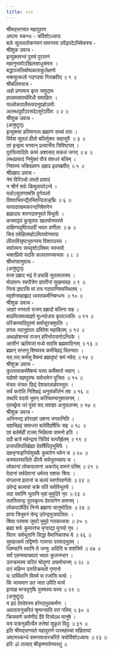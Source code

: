```yaml
---
title: ०२३
---
```

श्रीमद्‌भागवत महापुराण  
अष्टमः स्कन्धः - त्रविंशोऽध्यायः  
बलेः सुतललोकगमनं वामनस्य उपेंद्रपदेऽभिषेकश्च -  
श्रीशुक उवाच -  
इत्युक्तवन्तं पुरुषं पुरातनं   
महानुभावोऽखिलसाधुसंमतः ।   
बद्धाञ्जलिर्बाष्पकलाकुलेक्षणो   
भक्त्युत्कलो गद्गदया गिराब्रवीत् ॥ १ ॥   
श्रीबलिरुवाच -   
अहो प्रणामाय कृतः समुद्यमः   
प्रपन्नभक्तार्थविधौ समाहितः ।   
यल्लोकपालैस्त्वदनुग्रहोऽमरैः   
अलब्धपूर्वोऽपसदेऽसुरेऽर्पितः ॥ २ ॥   
श्रीशुक उवाच -   
(अनुष्टुप्)   
इत्युक्त्वा हरिमानत्य ब्रह्माणं सभवं ततः ।   
विवेश सुतलं प्रीतो बलिर्मुक्तः सहासुरैः ॥ ३ ॥   
एवं इन्द्राय भगवान् प्रत्यानीय त्रिविष्टपम् ।   
पूरयित्वादितेः कामं अशासत् सकलं जगत् ॥ ४ ॥   
लब्धप्रसादं निर्मुक्तं पौत्रं वंशधरं बलिम् ।   
निशाम्य भक्तिप्रवणः प्रह्राद इदमब्रवीत् ॥ ५ ॥   
श्रीप्रह्राद उवाच -   
नेमं विरिञ्चो लभते प्रसादं   
न श्रीर्न शर्वः किमुतापरेऽन्ये ।   
यन्नोऽसुराणामसि दुर्गपालो   
विश्वाभिवन्द्यैरभिवन्दिताङ्‌घ्रिः ॥ ६ ॥   
यत्पादपद्ममकरन्दनिषेवणेन   
ब्रह्मादयः शरणदाश्नुवते विभूतीः ।   
कस्माद्वयं कुसृतयः खलयोनयस्ते   
दाक्षिण्यदृष्टिपदवीं भवतः प्रणीताः ॥ ७ ॥   
चित्रं तवेहितमहोऽमितयोगमाया   
लीलाविसृष्टभुवनस्य विशारदस्य ।   
सर्वात्मनः समदृशोऽविषमः स्वभावो   
भक्तप्रियो यदसि कल्पतरुस्वभावः ॥ ८ ॥   
श्रीभगवानुवाच -   
(अनुष्टुप्)   
वत्स प्रह्राद भद्रं ते प्रयाहि सुतलालयम् ।   
मोदमानः स्वपौत्रेण ज्ञातीनां सुखमावह ॥ ९ ॥   
नित्यं द्रष्टासि मां तत्र गदापाणिमवस्थितम् ।   
मद्दर्शनमहाह्लाद ध्वस्तकर्मनिबन्धनः ॥ १० ॥   
श्रीशुक उवाच -   
आज्ञां भगवतो राजन् प्रह्रादो बलिना सह ।   
बाढमित्यमलप्रज्ञो मूर्ध्न्याधाय कृताञ्जलिः ॥ ११ ॥   
परिक्रम्यादिपुरुषं सर्वासुरचमूपतिः ।   
प्रणतः तदनुज्ञातः प्रविवेश महाबिलम् ॥ १२ ॥   
अथाहोशनसं राजन् हरिर्नारायणोऽन्तिके ।   
आसीनं ऋत्विजां मध्ये सदसि ब्रह्मवादिनाम् ॥ १३ ॥   
ब्रह्मन् सन्तनु शिष्यस्य कर्मच्छिद्रं वितन्वतः ।   
यत् तत् कर्मसु वैषम्यं ब्रह्मदृष्टं समं भवेत् ॥ १४ ॥   
श्रीशुक्र उवाच -   
कुतस्तत्कर्मवैषम्यं यस्य कर्मेश्वरो भवान् ।   
यज्ञेशो यज्ञपुरुषः सर्वभावेन पूजितः ॥ १५ ॥   
मंत्रतः तंत्रतः छिद्रं देशकालार्हवस्तुतः ।   
सर्वं करोति निश्छिद्रं अनुसंकीर्तनं तव ॥ १६ ॥   
तथापि वदतो भूमन् करिष्याम्यनुशासनम् ।   
एतच्छ्रेयः परं पुंसां यत् तवाज्ञा अनुपालनम् ॥ १७ ॥   
श्रीशुक उवाच -   
अभिनन्द्य हरेराज्ञां उशना भगवानिति ।   
यज्ञच्छिद्रं समाधत्त बलेर्विप्रर्षिभिः सह ॥ १८ ॥   
एवं बलेर्महीं राजम् भिक्षित्वा वामनो हरिः ।   
ददौ भ्रात्रे महेन्द्राय त्रिदिवं यत्परैर्हृतम् ॥ १९ ॥   
प्रजापतिपतिर्ब्रह्मा देवर्षिपितृभूमिपैः ।   
दक्षभृग्वङ्‌गिरोमुख्यैः कुमारेण भवेन च ॥ २० ॥   
कश्यपस्यादितेः प्रीत्यै सर्वभूतभवाय च ।   
लोकानां लोकपालानां अकरोद् वामनं पतिम् ॥ २१ ॥   
वेदानां सर्वदेवानां धर्मस्य यशसः श्रियः ।   
मंगलानां व्रतानां च कल्पं स्वर्गापवर्गयोः ॥ २२ ॥   
उपेन्द्रं कल्पयां चक्रे पतिं सर्वविभूतये ।   
तदा सर्वाणि भूतानि भृशं मुमुदिरे नृप ॥ २३ ॥   
ततस्त्विन्द्रः पुरस्कृत्य देवयानेन वामनम् ।   
लोकपालैर्दिवं निन्ये ब्रह्मणा चानुमोदितः ॥ २४ ॥   
प्राप्य त्रिभुवनं चेन्द्र उपेन्द्रभुजपालितः ।   
श्रिया परमया जुष्टो मुमुदे गतसाध्वसः ॥ २५ ॥   
ब्रह्मा शर्वः कुमारश्च भृग्वाद्या मुनयो नृप ।   
पितरः सर्वभूतानि सिद्धा वैमानिकाश्च ये ॥ २६ ॥   
सुमहत्कर्म तद्विष्णोः गायन्तः परमाद्भुतम् ।   
धिष्ण्यानि स्वानि ते जग्मुः अदितिं च शशंसिरे ॥ २७ ॥   
सर्वं एतन्मयाख्यातं भवतः कुलनन्दन ।   
उरुक्रमस्य चरितं श्रोतॄणां अघमोचनम् ॥ २८ ॥   
पारं महिम्न उरुविक्रमतो गृणानो   
यः पार्थिवानि विममे स रजांसि मर्त्यः ।   
किं जायमान उत जात उपैति मर्त्य   
इत्याह मन्त्रदृगृषिः पुरुषस्य यस्य ॥ २९ ॥   
(अनुष्टुप्)   
य इदं देवदेवस्य हरेरद्भुतकर्मणः ।   
अवतारानुचरितं श्रृण्वन्याति परां गतिम् ॥ ३० ॥   
क्रियमाणे कर्मणीदं दैवे पित्र्येऽथ मानुषे ।   
यत्र यत्रानुकीर्त्येत तत्तेषां सुकृतं विदुः ॥ ३१ ॥   
इति श्रीमद्‌भागवते महापुराणे पारमहंस्यां संहितायां   
अष्टमस्कन्धे वामनावतारचरिते त्रयोविंशोऽध्यायः ॥ २३ ॥   
हरिः ॐ तत्सत् श्रीकृष्णार्पणमस्तु ॥ 